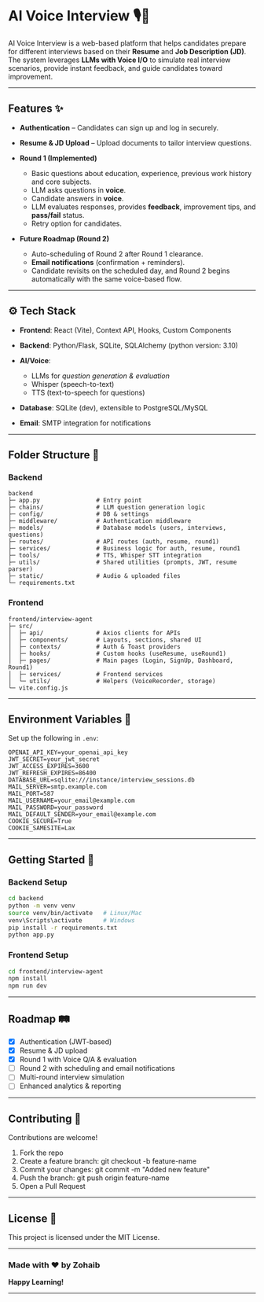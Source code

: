 # AI Voice Interview 🎙️🤖

AI Voice Interview is a web-based platform that helps candidates prepare for different interviews based on their **Resume** and **Job Description (JD)**.
The system leverages **LLMs with Voice I/O** to simulate real interview scenarios, provide instant feedback, and guide candidates toward improvement.

---

## Features ✨

* **Authentication** – Candidates can sign up and log in securely.
* **Resume & JD Upload** – Upload documents to tailor interview questions.
* **Round 1 (Implemented)**

  * Basic questions about education, experience, previous work history and core subjects.
  * LLM asks questions in **voice**.
  * Candidate answers in **voice**.
  * LLM evaluates responses, provides **feedback**, improvement tips, and **pass/fail** status.
  * Retry option for candidates.
* **Future Roadmap (Round 2)**

  * Auto-scheduling of Round 2 after Round 1 clearance.
  * **Email notifications** (confirmation + reminders).
  * Candidate revisits on the scheduled day, and Round 2 begins automatically with the same voice-based flow.

---

## ⚙️ Tech Stack

* **Frontend**: React (Vite), Context API, Hooks, Custom Components
* **Backend**: Python/Flask, SQLite, SQLAlchemy (python version: 3.10)
* **AI/Voice**:

  * LLMs for *question generation & evaluation*
  * Whisper (speech-to-text)
  * TTS (text-to-speech for questions)
* **Database**: SQLite (dev), extensible to PostgreSQL/MySQL
* **Email**: SMTP integration for notifications

---

## Folder Structure 📂

### Backend

```
backend
├─ app.py                # Entry point
├─ chains/               # LLM question generation logic
├─ config/               # DB & settings
├─ middleware/           # Authentication middleware
├─ models/               # Database models (users, interviews, questions)
├─ routes/               # API routes (auth, resume, round1)
├─ services/             # Business logic for auth, resume, round1
├─ tools/                # TTS, Whisper STT integration
├─ utils/                # Shared utilities (prompts, JWT, resume parser)
├─ static/               # Audio & uploaded files
└─ requirements.txt
```

### Frontend

```
frontend/interview-agent
├─ src/
│  ├─ api/               # Axios clients for APIs
│  ├─ components/        # Layouts, sections, shared UI
│  ├─ contexts/          # Auth & Toast providers
│  ├─ hooks/             # Custom hooks (useResume, useRound1)
│  ├─ pages/             # Main pages (Login, SignUp, Dashboard, Round1)
│  ├─ services/          # Frontend services
│  └─ utils/             # Helpers (VoiceRecorder, storage)
└─ vite.config.js
```

---

## Environment Variables 🔑

Set up the following in `.env`:

```env
OPENAI_API_KEY=your_openai_api_key
JWT_SECRET=your_jwt_secret
JWT_ACCESS_EXPIRES=3600
JWT_REFRESH_EXPIRES=86400
DATABASE_URL=sqlite:///instance/interview_sessions.db
MAIL_SERVER=smtp.example.com
MAIL_PORT=587
MAIL_USERNAME=your_email@example.com
MAIL_PASSWORD=your_password
MAIL_DEFAULT_SENDER=your_email@example.com
COOKIE_SECURE=True
COOKIE_SAMESITE=Lax
```

---

## Getting Started 🚀

### Backend Setup

```bash
cd backend
python -m venv venv    
source venv/bin/activate   # Linux/Mac
venv\Scripts\activate      # Windows
pip install -r requirements.txt
python app.py
```

### Frontend Setup

```bash
cd frontend/interview-agent
npm install
npm run dev
```

---

## Roadmap 🛤️

* [x] Authentication (JWT-based)
* [x] Resume & JD upload
* [x] Round 1 with Voice Q/A & evaluation
* [ ] Round 2 with scheduling and email notifications
* [ ] Multi-round interview simulation
* [ ] Enhanced analytics & reporting

---

## Contributing 🤝

Contributions are welcome!

1. Fork the repo
2. Create a feature branch: git checkout -b feature-name
3. Commit your changes: git commit -m "Added new feature"
4. Push the branch: git push origin feature-name
5. Open a Pull Request

---

## License 📜

This project is licensed under the MIT License.

---

### Made with ❤ by Zohaib

**Happy Learning!**

---
